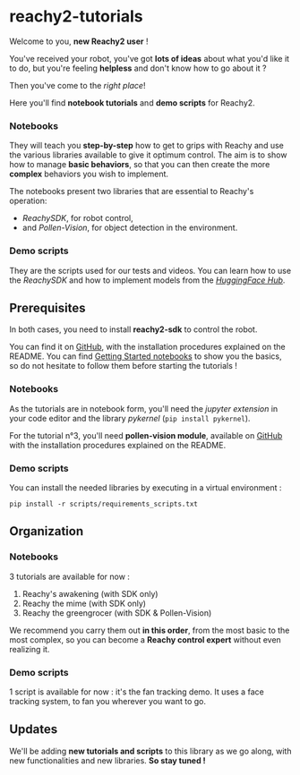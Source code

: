# reachy2-tutorials
Welcome to you, **new Reachy2 user** ! 

You've received your robot, you've got **lots of ideas** about what you'd like it to do, but you're feeling **helpless** and don't know how to go about it ?

Then you've come to the *right place*! 

Here you'll find **notebook tutorials** and **demo scripts** for Reachy2. 

### Notebooks
They will teach you **step-by-step** how to get to grips with Reachy and use the various libraries available to give it optimum control. The aim is to show how to manage **basic behaviors**, so that you can then create the more **complex** behaviors you wish to implement.

The notebooks present two libraries that are essential to Reachy's operation: 
- *ReachySDK*, for robot control,
- and *Pollen-Vision*, for object detection in the environment.

### Demo scripts 

They are the scripts used for our tests and videos. You can learn how to use the *ReachySDK* and how to implement models from the [*HuggingFace Hub*](https://huggingface.co/models). 

## Prerequisites

In both cases, you need to install **reachy2-sdk** to control the robot. 

You can find it on [GitHub](https://github.com/pollen-robotics/reachy2-sdk), with the installation procedures explained on the README. You can find [Getting Started notebooks](https://github.com/pollen-robotics/reachy2-sdk/tree/develop/src/examples) to show you the basics, so do not hesitate to follow them before starting the tutorials !

### Notebooks

As the tutorials are in notebook form, you'll need the *jupyter extension* in your code editor and the library *pykernel* (<code>pip install pykernel</code>).

For the tutorial n°3, you'll need **pollen-vision module**, available on [GitHub](https://github.com/pollen-robotics/pollen-vision) with the installation procedures explained on the README. 

### Demo scripts 

You can install the needed libraries by executing in a virtual environment : 
``` 
pip install -r scripts/requirements_scripts.txt
``` 

## Organization
### Notebooks
3 tutorials are available for now : 
1. Reachy's awakening (with SDK only)
2. Reachy the mime (with SDK only)
3. Reachy the greengrocer (with SDK & Pollen-Vision)

We recommend you carry them out **in this order**, from the most basic to the most complex, so you can become a **Reachy control expert** without even realizing it. 

### Demo scripts 

1 script is available for now : it's the fan tracking demo. It uses a face tracking system, to fan you wherever you want to go.

## Updates 

We'll be adding **new tutorials and scripts** to this library as we go along, with new functionalities and new libraries. **So stay tuned !**
